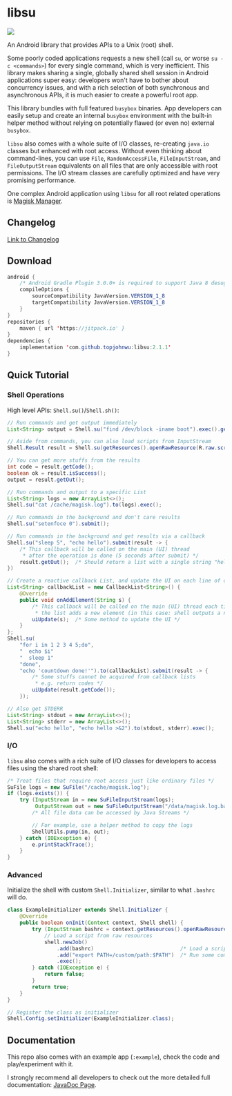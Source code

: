 # libsu

[![](https://jitpack.io/v/topjohnwu/libsu.svg)](https://jitpack.io/#topjohnwu/libsu)

An Android library that provides APIs to a Unix (root) shell.

Some poorly coded applications requests a new shell (call `su`, or worse `su -c <commands>`) for every single command, which is very inefficient. This library makes sharing a single, globally shared shell session in Android applications super easy: developers won't have to bother about concurrency issues, and with a rich selection of both synchronous and asynchronous APIs, it is much easier to create a powerful root app.

This library bundles with full featured `busybox` binaries. App developers can easily setup and create an internal `busybox` environment with the built-in helper method without relying on potentially flawed (or even no) external `busybox`.

`libsu` also comes with a whole suite of I/O classes, re-creating `java.io` classes but enhanced with root access. Without even thinking about command-lines, you can use `File`, `RandomAccessFile`, `FileInputStream`, and `FileOutputStream` equivalents on all files that are only accessible with root permissions. The I/O stream classes are carefully optimized and have very promising performance.

One complex Android application using `libsu` for all root related operations is [Magisk Manager](https://github.com/topjohnwu/Magisk/tree/master/app).

## Changelog

[Link to Changelog](./CHANGELOG.md)

## Download
```java
android {
    /* Android Gradle Plugin 3.0.0+ is required to support Java 8 desugaring */
    compileOptions {
        sourceCompatibility JavaVersion.VERSION_1_8
        targetCompatibility JavaVersion.VERSION_1_8
    }
}
repositories {
    maven { url 'https://jitpack.io' }
}
dependencies {
    implementation 'com.github.topjohnwu:libsu:2.1.1'
}
```

## Quick Tutorial

### Shell Operations
High level APIs: `Shell.su()`/`Shell.sh()`:

```java
// Run commands and get output immediately
List<String> output = Shell.su("find /dev/block -iname boot").exec().getOut();

// Aside from commands, you can also load scripts from InputStream
Shell.Result result = Shell.su(getResources().openRawResource(R.raw.script)).exec();

// You can get more stuffs from the results
int code = result.getCode();
boolean ok = result.isSuccess();
output = result.getOut();

// Run commands and output to a specific List
List<String> logs = new ArrayList<>();
Shell.su("cat /cache/magisk.log").to(logs).exec();

// Run commands in the background and don't care results
Shell.su("setenfoce 0").submit();

// Run commands in the background and get results via a callback
Shell.su("sleep 5", "echo hello").submit(result -> {
    /* This callback will be called on the main (UI) thread
     * after the operation is done (5 seconds after submit) */
    result.getOut();  /* Should return a list with a single string "hello" */
})

// Create a reactive callback List, and update the UI on each line of output
List<String> callbackList = new CallbackList<String>() {
    @Override
    public void onAddElement(String s) {
        /* This callback will be called on the main (UI) thread each time
         * the list adds a new element (in this case: shell outputs a new line)*/
        uiUpdate(s);  /* Some method to update the UI */
    }
};
Shell.su(
    "for i in 1 2 3 4 5;do",
    "  echo $i"
    "  sleep 1"
    "done",
    "echo 'countdown done!'").to(callbackList).submit(result -> {
        /* Some stuffs cannot be acquired from callback lists
         * e.g. return codes */
        uiUpdate(result.getCode());
    });

// Also get STDERR
List<String> stdout = new ArrayList<>();
List<String> stderr = new ArrayList<>();
Shell.su("echo hello", "echo hello >&2").to(stdout, stderr).exec();
```

### I/O
`libsu` also comes with a rich suite of I/O classes for developers to access files using the shared root shell:

```java
/* Treat files that require root access just like ordinary files */
SuFile logs = new SuFile("/cache/magisk.log");
if (logs.exists()) {
    try (InputStream in = new SuFileInputStream(logs);
         OutputStream out = new SuFileOutputStream("/data/magisk.log.bak")) {
        /* All file data can be accessed by Java Streams */

        // For example, use a helper method to copy the logs
        ShellUtils.pump(in, out);
    } catch (IOException e) {
        e.printStackTrace();
    }
}
```

### Advanced
Initialize the shell with custom `Shell.Initializer`, similar to what `.bashrc` will do.

```java
class ExampleInitializer extends Shell.Initializer {
    @Override
    public boolean onInit(Context context, Shell shell) {
        try (InputStream bashrc = context.getResources().openRawResource(R.raw.bashrc)) {
            // Load a script from raw resources
            shell.newJob()
                .add(bashrc)                            /* Load a script from raw resources */
                .add("export PATH=/custom/path:$PATH")  /* Run some commands */
                .exec();
        } catch (IOException e) {
            return false;
        }
        return true;
    }
}

// Register the class as initializer
Shell.Config.setInitializer(ExampleInitializer.class);
```

## Documentation

This repo also comes with an example app (`:example`), check the code and play/experiment with it.

I strongly recommend all developers to check out the more detailed full documentation: [JavaDoc Page](https://topjohnwu.github.io/libsu).
